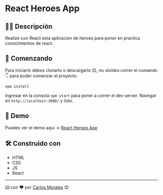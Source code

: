 # React Heroes App

## ✍🏻 Descripción

Realize con React esta aplicacion de heroes para poner en practica conocimientos de react.

## 🚀 Comenzando

Para iniciarlo debes clonarlo o descargarlo 😊, no olvides correr el comando 👇 para poder comenzar el proyecto.

```
npm install
```

Ingresar en la consola `npm start` para poner a correr el dev server. Navegar en `http://localhost:3000/` y listo.

## 🎨 Demo

Puedes ver el demo aquí → <a href="https://heroes-app-react.netlify.app/" target="_blank">React Heroes App</a>

## 🛠️ Construido con

-   HTML
-   CSS
-   JS
-   React

---

⌨️ con ❤️ por [Carlos Morales](https://www.linkedin.com/in/carlos-josue-morales-navarro/) 😊

